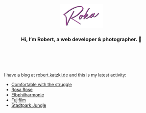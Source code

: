 <div align="center">
  <br>
  <br>
  <br>
  <br>
  <a href="https://robert.katzki.de/">
    <img width="140" src="https://github.com/ro-ka/ro-ka/blob/master/logo.svg" alt="Roka">
  </a>
  <br>
  <h3>Hi, I’m Robert, a web developer & photographer. 👋</h3>
 
  <br>
  <br>
  <br>
  <br>
</div>

I have a blog at [robert.katzki.de](https://robert.katzki.de/) and this is my latest activity:
<!-- BLOG-POST-LIST:START -->
- [Comfortable with the struggle](https://robert.katzki.de/posts/comfortable-with-the-struggle)
- [Rosa Rose](https://robert.katzki.de/photos/2024/rosa-rose)
- [Elbphilharmonie](https://robert.katzki.de/photos/2024/elbphilharmonie)
- [Fujifilm](https://robert.katzki.de/posts/fujifilm)
- [Stadtpark Jungle](https://robert.katzki.de/photos/2024/stadtpark-jungle)
<!-- BLOG-POST-LIST:END -->
